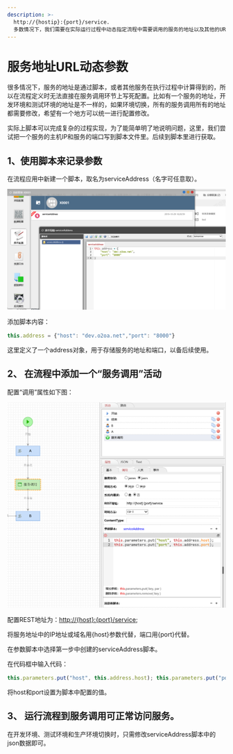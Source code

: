 ```yaml
---
description: >-
  http://{hostip}:{port}/service. 
  多数情况下，我们需要在实际运行过程中动态指定流程中需要调用的服务的地址以及其他的URL参数，那么URL的参数化也需要有一个方法来实现，本章主要讲述此功能
---
```


# 服务地址URL动态参数

很多情况下，服务的地址是通过脚本，或者其他服务在执行过程中计算得到的，所以在流程定义时无法直接在服务调用环节上写死配置。比如有一个服务的地址，开发环境和测试环境的地址是不一样的，如果环境切换，所有的服务调用所有的地址都需要修改，希望有一个地方可以统一进行配置修改。

实际上脚本可以完成复杂的过程实现，为了能简单明了地说明问题，这里，我们尝试把一个服务的主机IP和服务的端口写到脚本文件里。后续到脚本里进行获取。

## 1、使用脚本来记录参数

在流程应用中新建一个脚本，取名为serviceAddress（名字可任意取）。

![&#x65B0;&#x5EFA;&#x811A;&#x672C;](../../../.gitbook/assets/1%20%281%29.png)

添加脚本内容：

```javascript
this.address = {"host": "dev.o2oa.net","port": "8000"}
```

这里定义了一个address对象，用于存储服务的地址和端口，以备后续使用。

## 2、 在流程中添加一个“服务调用”活动

配置“调用”属性如下图：

![&#x5728;&#x670D;&#x52A1;&#x8C03;&#x7528;&#x73AF;&#x8282;&#x6DFB;&#x52A0;&#x53C2;&#x6570;&#x811A;&#x672C;](../../../.gitbook/assets/2%20%286%29.png)

配置REST地址为：[http://{host}:{port}/service](http://{host}:{port}/service); 

将服务地址中的IP地址或域名用{host}参数代替，端口用{port}代替。 

在参数脚本中选择第一步中创建的serviceAddress脚本。 

在代码框中输入代码： 

```javascript
this.parameters.put("host", this.address.host); this.parameters.put("port", this.address.port); 
```

将host和port设置为脚本中配置的值。

## 3、 运行流程到服务调用可正常访问服务。

在开发环境、测试环境和生产环境切换时，只需修改serviceAddress脚本中的json数据即可。





















